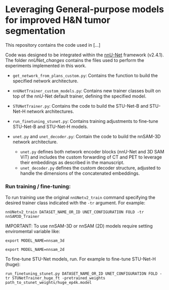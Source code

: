 # Leveraging General-purpose models for improved H&N tumor segmentation

This repository contains the code used in [...]

Code was designed to be integrated within the [nnU-Net](https://github.com/MIC-DKFZ/nnUNet) framework (v2.4.1). The folder *nnUNet_changes* contains the files used to perform the experiments implemented in this work.

- `get_network_from_plans_custom.py`: Contains the function to build the specified network architecture.

- `nnUNetTrainer_custom_models.py`: Contains new trainer classes built on top of the nnU-Net default trainer, defining the specified model.

- `STUNetTrainer.py`: Contains the code to build the STU-Net-B and STU-Net-H network architectures.

- `run_finetuning_stunet.py`: Contains training adjustments to fine-tune STU-Net-B and STU-Net-H models.

- `unet.py` and `unet_decoder.py`: Contain the code to build the nnSAM-3D network architecture.
  - `unet.py` defines both network encoder blocks (nnU-Net and 3D SAM ViT) and includes the custom forwarding of CT and PET to leverage their embeddings as described in the manuscript.
  - `unet_decoder.py` defines the custom decoder structure, adjusted to handle the dimensions of the concatenated embeddings.


### Run training / fine-tuning:

To run training use the original `nnUNetv2_train` command specifying the desired trainer class indicated with the `-tr` argument. For example:

`nnUNetv2_train DATASET_NAME_OR_ID UNET_CONFIGURATION FOLD -tr nnSAM3D_Trainer`

IMPORTANT: To use nnSAM-3D or nnSAM (2D) models require setting enviromental variable like:

`export MODEL_NAME=nnsam_3d`

`export MODEL_NAME=nnsam_2d`


To fine-tune STU-Net models, run. For example to fine-tune STU-Net-H (huge):

`run_finetuning_stunet.py DATASET_NAME_OR_ID UNET_CONFIGURATION FOLD -tr STUNetTrainer_huge_ft -pretrained_weights path_to_stunet_weights/huge_ep4k.model`


